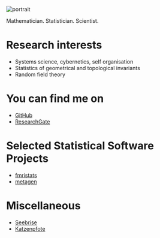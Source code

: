 ![portrait](https://avatars3.githubusercontent.com/u/1826624)

Mathematician. Statistician. Scientist.

# Research interests

- Systems science, cybernetics, self organisation
- Statistics of geometrical and topological invariants
- Random field theory

# You can find me on

- [GitHub](https://github.com/00tau)
- [ResearchGate](https://www.researchgate.net/profile/Thomas_Moebius2)

# Selected Statistical Software Projects

- [fmristats](https://fmristats.github.io/)
- [metagen](http://00tau.github.io/metagen/)

# Miscellaneous

- [Seebrise](http://00tau.github.io/seebrise/)
- [Katzenpfote](http://00tau.github.io/katzenpfote/)
